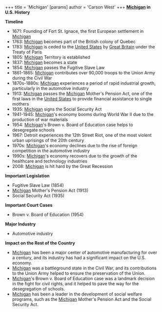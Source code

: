 +++
 title = 'Michigan'
[params]
	author = 'Carson West'
+++
**[Michigan](./../michigan/) in U.S. History**

**Timeline**

* 1671: Founding of Fort St. Ignace, the first European settlement in [Michigan](./../michigan/)
* 1763: [Michigan](./../michigan/) becomes part of the British colony of Quebec
* 1783: [Michigan](./../michigan/) is ceded to the [United States](./../united-states/) by [Great Britain](./../great-britain/) under the Treaty of Paris
* 1805: [Michigan](./../michigan/) Territory is established
* 1837: [Michigan](./../michigan/) becomes a state
* 1854: [Michigan](./../michigan/) passes the Fugitive Slave Law
* 1861-1865: [Michigan](./../michigan/) contributes over 90,000 troops to the Union Army during the Civil War
* 1870s-1880s: [Michigan](./../michigan/) experiences a period of rapid industrial growth, particularly in the automotive industry
* 1913: [Michigan](./../michigan/) passes the [Michigan](./../michigan/) Mother's Pension Act, one of the first laws in the [United States](./../united-states/) to provide financial assistance to single mothers
* 1935: [Michigan](./../michigan/) signs the Social Security Act
* 1941-1945: [Michigan](./../michigan/)'s economy booms during World War II due to the production of war materials
* 1954: [Michigan](./../michigan/)'s Brown v. Board of Education case helps to desegregate schools
* 1967: Detroit experiences the 12th Street Riot, one of the most violent urban uprisings of the 20th century
* 1970s: [Michigan](./../michigan/)'s economy declines due to the rise of foreign competition in the automotive industry
* 1990s: [Michigan](./../michigan/)'s economy recovers due to the growth of the healthcare and technology industries
* 2008: [Michigan](./../michigan/) is hit hard by the Great Recession

**Important Legislation**

* Fugitive Slave Law (1854)
* [Michigan](./../michigan/) Mother's Pension Act (1913)
* Social Security Act (1935)

**Important Court Cases**

* Brown v. Board of Education (1954)

**Major Industry**

* Automotive industry

**Impact on the Rest of the Country**

* [Michigan](./../michigan/) has been a major center of automotive manufacturing for over a century, and its industry has had a significant impact on the U.S. economy.
* [Michigan](./../michigan/) was a battleground state in the Civil War, and its contributions to the Union Army helped to ensure the preservation of the Union.
* [Michigan](./../michigan/)'s Brown v. Board of Education case was a landmark decision in the fight for civil rights, and it helped to pave the way for the desegregation of schools.
* [Michigan](./../michigan/) has been a leader in the development of social welfare programs, such as the [Michigan](./../michigan/) Mother's Pension Act and the Social Security Act.